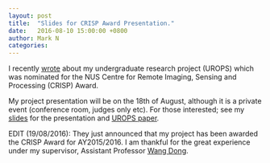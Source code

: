 ```yaml
---
layout: post
title:  "Slides for CRISP Award Presentation."
date:   2016-08-10 15:00:00 +0800
author: Mark N
categories:
---
```


I recently [<u>wrote</u>](/2016/07/11/limiting-eigenvalue-densities-of-random-matrices.html) about my undergraduate research project (UROPS) which was nominated for the NUS Centre for Remote Imaging, Sensing and Processing (CRISP) Award.

My project presentation will be on the 18th of August, although it is a private event (conference room, judges only etc). For those interested; see my [<u>slides</u>](/pdf/crisp.pdf) for the presentation and [<u>UROPS paper</u>](/pdf/ma3288).

EDIT (19/08/2016): They just announced that my project has been awarded the CRISP Award for AY2015/2016. I am thankful for the great experience under my supervisor, Assistant Professor [<u>Wang Dong</u>](http://www.math.nus.edu.sg/~matwd/).